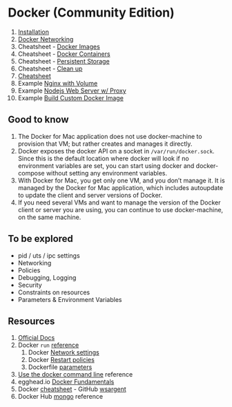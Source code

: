 # Docker \(Community Edition\)

1. [Installation](./installation.md)
2. [Docker Networking](./docker-networking.md)
3. Cheatsheet - [Docker Images](./tips/handling-docker-images.md)
4. Cheatsheet - [Docker Containers](./tips/handling-docker-containers.md)
5. Cheatsheet - [Persistent Storage](./tips/handling-persistent-storage.md)
6. Cheatsheet - [Clean up](./tips/handling-cleanup.md)
7. [Cheatsheet](./cheatsheet.md)
8. Example [Nginx with Volume](./examples/nginx-with-volume.md)
9. Example [Nodejs Web Server w/ Proxy](./examples/nodejs-web-server-with-proxy.md)
10. Example [Build Custom Docker Image](./examples/building-custom-docker-image.md)

## Good to know

1. The Docker for Mac application does not use docker-machine to provision that VM; but rather creates and manages it directly.
2. Docker exposes the docker API on a socket in `/var/run/docker.sock`. Since this is the default location where docker will look if no environment variables are set, you can start using docker and docker-compose without setting any environment variables.
3. With Docker for Mac, you get only one VM, and you don’t manage it. It is managed by the Docker for Mac application, which includes autoupdate to update the client and server versions of Docker.
4. If you need several VMs and want to manage the version of the Docker client or server you are using, you can continue to use docker-machine, on the same machine.

## To be explored

- pid / uts / ipc settings
- Networking
- Policies
- Debugging, Logging
- Security
- Constraints on resources
- Parameters & Environment Variables

## Resources

1. [Official Docs](https://docs.docker.com)
2. Docker `run` [reference](https://docs.docker.com/engine/reference/run/)
   1. Docker [Network settings](https://docs.docker.com/engine/reference/run/#network-settings)
   2. Docker [Restart policies](https://docs.docker.com/engine/reference/run/#restart-policies---restart)
   3. Dockerfile [parameters](https://docs.docker.com/engine/reference/run/#overriding-dockerfile-image-defaults)
3. [Use the docker command line](https://docs.docker.com/engine/reference/commandline/cli/) reference
4. egghead.io [Docker Fundamentals](https://egghead.io/courses/docker-fundamentals-0cb53b55)
5. Docker [cheatsheet](https://github.com/wsargent/docker-cheat-sheet) - GitHub [wsargent](https://tersesystems.com/)
6. Docker Hub [mongo](https://hub.docker.com/_/mongo) reference
